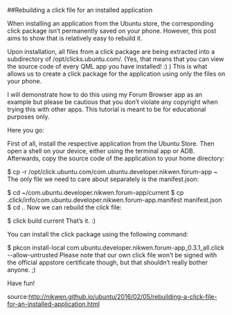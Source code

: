 ##Rebuilding a click file for an installed application

When installing an application from the Ubuntu store, the corresponding click package isn’t permanently saved on your phone. However, this post aims to show that is relatively easy to rebuild it.

Upon installation, all files from a click package are being extracted into a subdirectory of /opt/clicks.ubuntu.com/. (Yes, that means that you can view the source code of every QML app you have installed! :) ) This is what allows us to create a click package for the application using only the files on your phone.

I will demonstrate how to do this using my Forum Browser app as an example but please be cautious that you don’t violate any copyright when trying this with other apps. This tutorial is meant to be for educational purposes only.

Here you go:

First of all, install the respective application from the Ubuntu Store.
Then open a shell on your device, either using the terminal app or ADB.
Afterwards, copy the source code of the application to your home directory:

$ cp -r /opt/click.ubuntu.com/com.ubuntu.developer.nikwen.forum-app ~
The only file we need to care about separately is the manifest.json:

$ cd ~/com.ubuntu.developer.nikwen.forum-app/current
$ cp .click/info/com.ubuntu.developer.nikwen.forum-app.manifest manifest.json
$ cd ..
Now we can rebuild the click file:

$ click build current
That’s it. :)

You can install the click package using the following command:

$ pkcon install-local com.ubuntu.developer.nikwen.forum-app_0.3.1_all.click --allow-untrusted
Please note that our own click file won’t be signed with the official appstore certificate though, but that shouldn’t really bother anyone. ;)

Have fun!

source:http://nikwen.github.io/ubuntu/2016/02/05/rebuilding-a-click-file-for-an-installed-application.html
